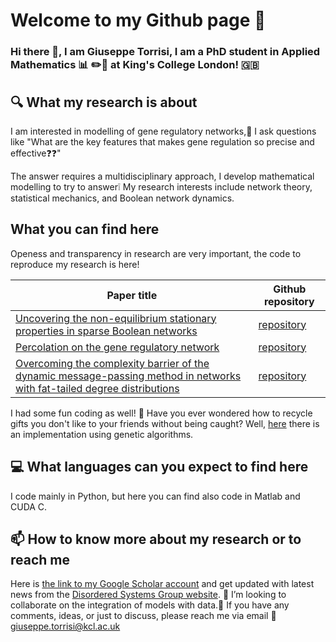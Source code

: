 # Welcome to my Github page :dizzy: 
### Hi there 👋, I am Giuseppe Torrisi, I am a PhD student in Applied Mathematics :bar_chart: :pencil2::notebook: at King's College London! :uk:
## :mag: What my research is about
I am interested in modelling of gene regulatory networks,:thinking: I ask questions like "What are the key features that makes gene regulation so precise and effective:question::question:"


The answer requires a multidisciplinary approach, I develop mathematical modelling to try to answer:grey_exclamation: My research interests include network theory, statistical mechanics,  and Boolean network dynamics.
## What you can find here
Openess and transparency in research are very important, the code to reproduce my research is here! 

| Paper title  | Github repository |
| --| --- |
|[Uncovering the non-equilibrium stationary properties in sparse Boolean networks](https://arxiv.org/abs/2202.06705)|[repository](https://github.com/g-torr/uncovering-non-eq)|
| [Percolation on the gene regulatory network](https://iopscience.iop.org/article/10.1088/1742-5468/aba7b0)  | [repository](https://github.com/g-torr/percolation-grn)  |
| [Overcoming the complexity barrier of the dynamic message-passing method in networks with fat-tailed degree distributions](https://doi.org/10.1103/PhysRevE.104.045313)  | [repository](https://github.com/g-torr/dynamic_unlocking)  |

I had some fun coding as well! :gift: Have you ever wondered how to recycle gifts you don't like to your friends without being caught? Well, [here](https://github.com/g-torr/recycle_gift) there is an implementation using genetic algorithms.
## :computer: What languages can you expect to find here
I code mainly in Python,  but here you can find also code in Matlab and  CUDA C.
## 📫 How to know more about my research or to reach me
Here is  [the link to my Google Scholar account](https://scholar.google.com/citations?hl=en&user=ZI00mzcAAAAJ) and get updated with latest news from the [Disordered Systems Group website](https://dissyskcl.github.io/).
 :dancers: I’m looking to collaborate on the integration of models with data.:raising_hand: If you have any comments, ideas, or just to discuss,  please reach me via email :email: giuseppe.torrisi@kcl.ac.uk
 
<!--
**g-torr/g-torr** is a ✨ _special_ ✨ repository because its `README.md` (this file) appears on your GitHub profile.

Here are some ideas to get you started:

- 🔭 I’m currently working on ...
- 🌱 I’m currently learning ...
- 👯 I’m looking to collaborate on ...
- 🤔 I’m looking for help with ...
- 💬 Ask me about ...
- 📫 How to reach me: ...
- 😄 Pronouns: ...
- ⚡ Fun fact: ...
-->
